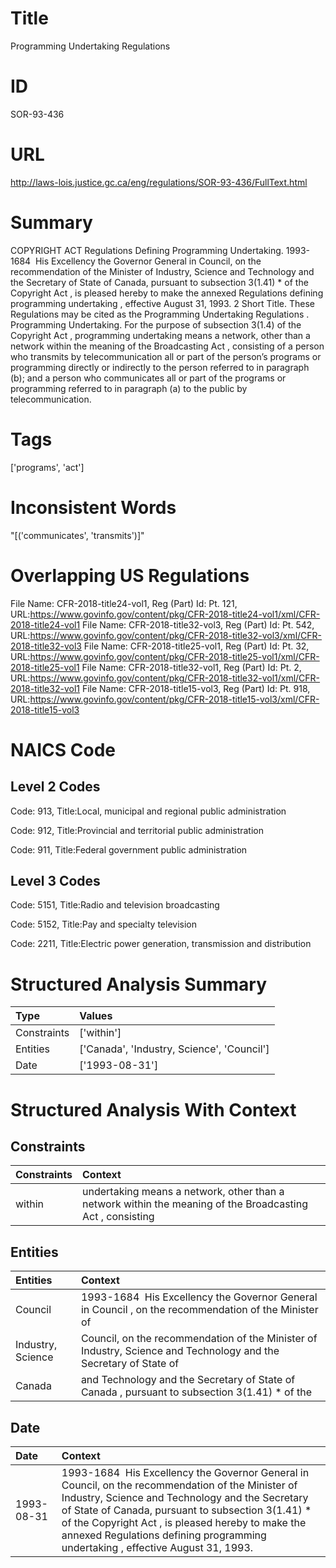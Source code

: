 # Title
Programming Undertaking Regulations


# ID
SOR-93-436

# URL
http://laws-lois.justice.gc.ca/eng/regulations/SOR-93-436/FullText.html


# Summary
COPYRIGHT ACT Regulations Defining Programming Undertaking.
1993-1684  His Excellency the Governor General in Council, on the recommendation of the Minister of Industry, Science and Technology and the Secretary of State of Canada, pursuant to subsection 3(1.41) *  of the  Copyright Act , is pleased hereby to make the annexed  Regulations defining programming undertaking , effective August 31, 1993.
2 Short Title.
These Regulations may be cited as the  Programming Undertaking Regulations .
Programming Undertaking.
For the purpose of subsection 3(1.4) of the  Copyright Act ,  programming undertaking  means a network, other than a network within the meaning of the  Broadcasting Act , consisting of a person who transmits by telecommunication all or part of the person’s programs or programming directly or indirectly to the person referred to in paragraph (b); and a person who communicates all or part of the programs or programming referred to in paragraph (a) to the public by telecommunication.


# Tags
['programs', 'act']


# Inconsistent Words
"[('communicates', 'transmits')]"


# Overlapping US Regulations
File Name: CFR-2018-title24-vol1, Reg (Part) Id: Pt. 121, URL:https://www.govinfo.gov/content/pkg/CFR-2018-title24-vol1/xml/CFR-2018-title24-vol1
File Name: CFR-2018-title32-vol3, Reg (Part) Id: Pt. 542, URL:https://www.govinfo.gov/content/pkg/CFR-2018-title32-vol3/xml/CFR-2018-title32-vol3
File Name: CFR-2018-title25-vol1, Reg (Part) Id: Pt. 32, URL:https://www.govinfo.gov/content/pkg/CFR-2018-title25-vol1/xml/CFR-2018-title25-vol1
File Name: CFR-2018-title32-vol1, Reg (Part) Id: Pt. 2, URL:https://www.govinfo.gov/content/pkg/CFR-2018-title32-vol1/xml/CFR-2018-title32-vol1
File Name: CFR-2018-title15-vol3, Reg (Part) Id: Pt. 918, URL:https://www.govinfo.gov/content/pkg/CFR-2018-title15-vol3/xml/CFR-2018-title15-vol3



# NAICS Code
## Level 2 Codes
Code: 913, Title:Local, municipal and regional public administration

Code: 912, Title:Provincial and territorial public administration

Code: 911, Title:Federal government public administration




## Level 3 Codes
Code: 5151, Title:Radio and television broadcasting

Code: 5152, Title:Pay and specialty television

Code: 2211, Title:Electric power generation, transmission and distribution







# Structured Analysis Summary
| Type        | Values                                     |
|:------------|:-------------------------------------------|
| Constraints | ['within']                                 |
| Entities    | ['Canada', 'Industry, Science', 'Council'] |
| Date        | ['1993-08-31']                             |


# Structured Analysis With Context
 


## Constraints
| Constraints   | Context                                                                                                   |
|:--------------|:----------------------------------------------------------------------------------------------------------|
| within        | undertaking means a network, other than a network within the meaning of the Broadcasting Act , consisting |


## Entities
| Entities          | Context                                                                                                          |
|:------------------|:-----------------------------------------------------------------------------------------------------------------|
| Council           | 1993-1684  His Excellency the Governor General in  Council , on the recommendation of the Minister of            |
| Industry, Science | Council, on the recommendation of the Minister of Industry, Science and Technology and the Secretary of State of |
| Canada            | and Technology and the Secretary of State of Canada , pursuant to subsection 3(1.41) * of the                    |


## Date
| Date       | Context                                                                                                                                                                                                                                                                                                                                               |
|:-----------|:------------------------------------------------------------------------------------------------------------------------------------------------------------------------------------------------------------------------------------------------------------------------------------------------------------------------------------------------------|
| 1993-08-31 | 1993-1684  His Excellency the Governor General in Council, on the recommendation of the Minister of Industry, Science and Technology and the Secretary of State of Canada, pursuant to subsection 3(1.41) *  of the  Copyright Act , is pleased hereby to make the annexed  Regulations defining programming undertaking , effective August 31, 1993. |


